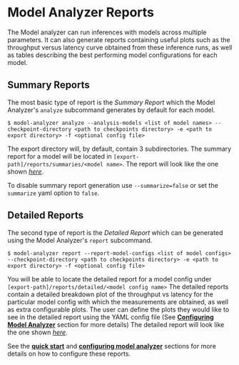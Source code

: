 <!--
Copyright (c) 2020, NVIDIA CORPORATION. All rights reserved.

Licensed under the Apache License, Version 2.0 (the "License");
you may not use this file except in compliance with the License.
You may obtain a copy of the License at

    http://www.apache.org/licenses/LICENSE-2.0

Unless required by applicable law or agreed to in writing, software
distributed under the License is distributed on an "AS IS" BASIS,
WITHOUT WARRANTIES OR CONDITIONS OF ANY KIND, either express or implied.
See the License for the specific language governing permissions and
limitations under the License.
-->

# Model Analyzer Reports

The Model analyzer can run inferences with models across multiple parameters. It
can also generate reports containing useful plots such as the throughput versus
latency curve obtained from these inference runs, as well as tables describing
the best performing model configurations for each model.

## Summary Reports

The most basic type of report is the *Summary Report* which the Model Analyzer's
`analyze` subcommand generates by default for each model.

```
$ model-analyzer analyze --analysis-models <list of model names> --checkpoint-directory <path to checkpoints directory> -e <path to export directory> -f <optional config file>
```

The export directory will, by default, contain 3 subdirectories. The summary
report for a model will be located in `[export-path]/reports/summaries/<model
name>`. The report will look like the one shown [*here*](../examples/online_summary.pdf).

To disable summary report generation use `--summarize=false` or set the
`summarize` yaml option to `false`.


## Detailed Reports

The second type of report is the *Detailed Report* which can be generated using
the Model Analyzer's `report` subcommand. 

```
$ model-analyzer report --report-model-configs <list of model configs> --checkpoint-directory <path to checkpoints directory> -e <path to export directory> -f <optional config file>
```

You will be able to locate the detailed report for a model config under
`[export-path]/reports/detailed/<model config name>` The detailed reports
contain a detailed breakdown plot of the throughput vs latency for the
particular model config with which the measurements are obtained, as well as
extra configurable plots. The user can define the plots they would like to see
in the detailed report using the YAML config file (See [**Configuring Model
Analyzer**](./config.md) section for more details) The detailed report will
look like the one shown [*here*](../examples/online_detailed_report.pdf).


See the [**quick start**](./quick_start.md#plots) and [**configuring model
analyzer**](./config.md) sections for more details on how to configure these
reports.
